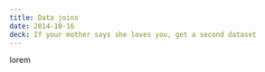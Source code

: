 ```yaml
---
title: Data joins
date: 2014-10-16
deck: If your mother says she loves you, get a second dataset
---
```

lorem
